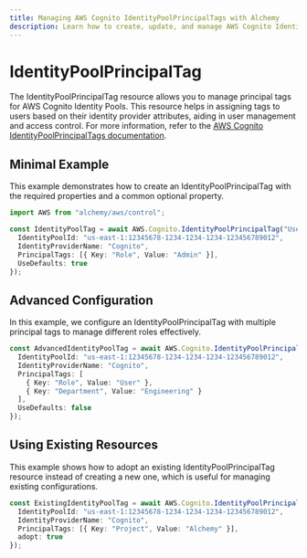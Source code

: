 ```yaml
---
title: Managing AWS Cognito IdentityPoolPrincipalTags with Alchemy
description: Learn how to create, update, and manage AWS Cognito IdentityPoolPrincipalTags using Alchemy Cloud Control.
---
```


# IdentityPoolPrincipalTag

The IdentityPoolPrincipalTag resource allows you to manage principal tags for AWS Cognito Identity Pools. This resource helps in assigning tags to users based on their identity provider attributes, aiding in user management and access control. For more information, refer to the [AWS Cognito IdentityPoolPrincipalTags documentation](https://docs.aws.amazon.com/cognito/latest/userguide/).

## Minimal Example

This example demonstrates how to create an IdentityPoolPrincipalTag with the required properties and a common optional property.

```ts
import AWS from "alchemy/aws/control";

const IdentityPoolTag = await AWS.Cognito.IdentityPoolPrincipalTag("UserPrincipalTag", {
  IdentityPoolId: "us-east-1:12345678-1234-1234-1234-123456789012",
  IdentityProviderName: "Cognito",
  PrincipalTags: [{ Key: "Role", Value: "Admin" }],
  UseDefaults: true
});
```

## Advanced Configuration

In this example, we configure an IdentityPoolPrincipalTag with multiple principal tags to manage different roles effectively.

```ts
const AdvancedIdentityPoolTag = await AWS.Cognito.IdentityPoolPrincipalTag("AdvancedUserPrincipalTag", {
  IdentityPoolId: "us-east-1:12345678-1234-1234-1234-123456789012",
  IdentityProviderName: "Cognito",
  PrincipalTags: [
    { Key: "Role", Value: "User" },
    { Key: "Department", Value: "Engineering" }
  ],
  UseDefaults: false
});
```

## Using Existing Resources

This example shows how to adopt an existing IdentityPoolPrincipalTag resource instead of creating a new one, which is useful for managing existing configurations.

```ts
const ExistingIdentityPoolTag = await AWS.Cognito.IdentityPoolPrincipalTag("AdoptedPrincipalTag", {
  IdentityPoolId: "us-east-1:12345678-1234-1234-1234-123456789012",
  IdentityProviderName: "Cognito",
  PrincipalTags: [{ Key: "Project", Value: "Alchemy" }],
  adopt: true
});
```
